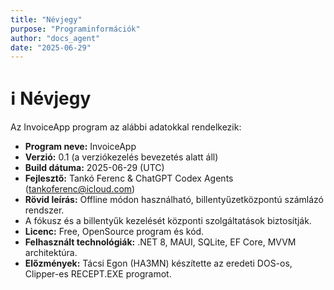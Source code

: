 ```yaml
---
title: "Névjegy"
purpose: "Programinformációk"
author: "docs_agent"
date: "2025-06-29"
---
```


# ℹ️ Névjegy

Az InvoiceApp program az alábbi adatokkal rendelkezik:

- **Program neve:** InvoiceApp
- **Verzió:** 0.1 (a verziókezelés bevezetés alatt áll)
- **Build dátuma:** 2025-06-29 (UTC)
- **Fejlesztő:** Tankó Ferenc & ChatGPT Codex Agents (<tankoferenc@icloud.com>)
- **Rövid leírás:** Offline módon használható, billentyűzetközpontú számlázó rendszer.
- A fókusz és a billentyűk kezelését központi szolgáltatások biztosítják.
- **Licenc:** Free, OpenSource program és kód.
- **Felhasznált technológiák:** .NET 8, MAUI, SQLite, EF Core, MVVM architektúra.
- **Előzmények:** Tácsi Egon (HA3MN) készítette az eredeti DOS-os, Clipper-es RECEPT.EXE programot.

